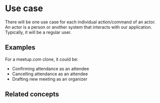 # Use case

There will be one use case for each individual action/command of an actor. An actor is a person or another system that interacts with our application. Typically, it will be a regular user.

## Examples

For a meetup.com clone, it could be:

* Confirming attendance as an attendee
* Cancelling attendance as an attendee
* Drafting new meeting as an organizer

## Related concepts
